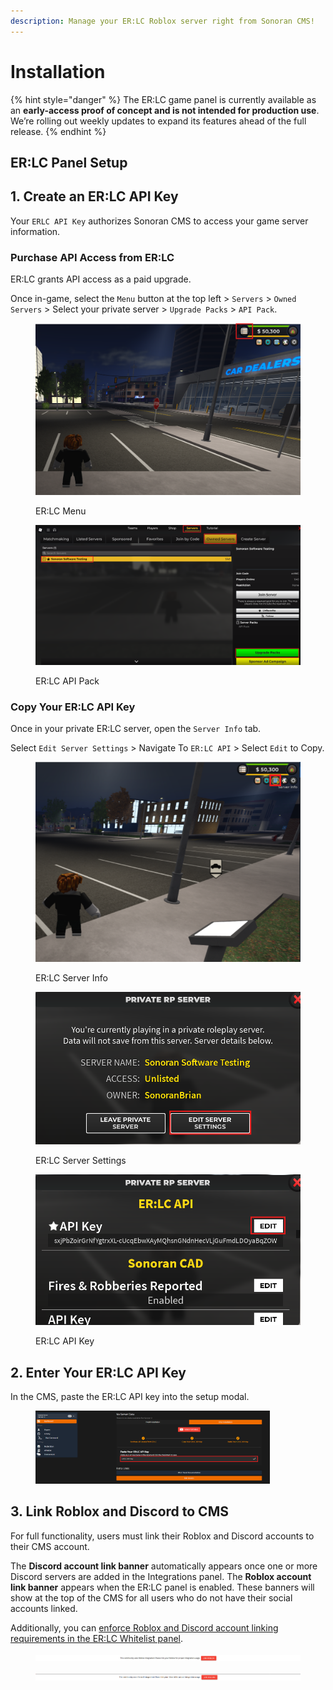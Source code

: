 ```yaml
---
description: Manage your ER:LC Roblox server right from Sonoran CMS!
---
```


# Installation

{% hint style="danger" %}
The ER:LC game panel is currently available as an **early-access proof of concept and is not intended for production use**. We’re rolling out weekly updates to expand its features ahead of the full release.
{% endhint %}

## ER:LC Panel Setup

## 1. Create an ER:LC API Key

Your `ERLC API Key` authorizes Sonoran CMS to access your game server information.

### Purchase API Access from ER:LC

ER:LC grants API access as a paid upgrade.

Once in-game, select the `Menu` button at the top left > `Servers` > `Owned Servers` > Select your private server > `Upgrade Packs` > `API Pack`.

<div><figure><img src="../../.gitbook/assets/image (1) (1) (1) (1).png" alt=""><figcaption><p>ER:LC Menu</p></figcaption></figure> <figure><img src="../../.gitbook/assets/image (1) (1) (1).png" alt=""><figcaption><p>ER:LC API Pack</p></figcaption></figure></div>

### Copy Your ER:LC API Key

Once in your private ER:LC server, open the `Server Info` tab.

Select `Edit Server Settings` > Navigate To `ER:LC API` > Select `Edit` to Copy.

<div><figure><img src="../../.gitbook/assets/image (62).png" alt=""><figcaption><p>ER:LC Server Info</p></figcaption></figure> <figure><img src="../../.gitbook/assets/image (63).png" alt=""><figcaption><p>ER:LC Server Settings</p></figcaption></figure> <figure><img src="../../.gitbook/assets/image (64).png" alt=""><figcaption><p>ER:LC API Key</p></figcaption></figure></div>

## 2. Enter Your ER:LC API Key

In the CMS, paste the ER:LC API key into the setup modal.

<figure><img src="../../.gitbook/assets/image (6).png" alt="" width="375"><figcaption></figcaption></figure>

## 3. Link Roblox and Discord to CMS

For full functionality, users must link their Roblox and Discord accounts to their CMS account.

The **Discord account link banner** automatically appears once one or more Discord servers are added in the Integrations panel. The **Roblox account link banner** appears when the ER:LC panel is enabled. These banners will show at the top of the CMS for all users who do not have their social accounts linked.

Additionally, you can [enforce Roblox and Discord account linking requirements in the ER:LC Whitelist panel](usage/whitelist.md#social-requirements).

<figure><img src="../../.gitbook/assets/image (18).png" alt=""><figcaption></figcaption></figure>

<figure><img src="../../.gitbook/assets/image (19).png" alt=""><figcaption></figcaption></figure>
